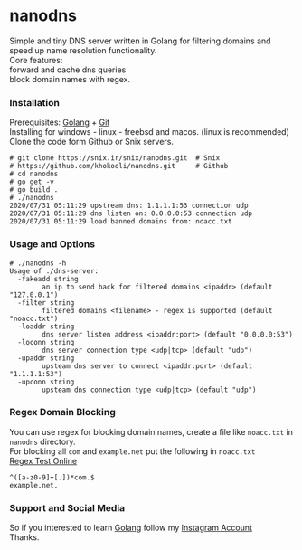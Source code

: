 # nanodns
Simple and tiny DNS server written in Golang for filtering domains and speed up name resolution functionality.  
Core features:  
forward and cache dns queries  
block domain names with regex.  

### Installation 
Prerequisites: [Golang](https://golang.org) + [Git](https://git-scm.com)  
Installing for windows - linux - freebsd and macos. (linux is recommended)  
Clone the code form Github or Snix servers.
```
# git clone https://snix.ir/snix/nanodns.git  # Snix
# https://github.com/khokooli/nanodns.git     # Github  
# cd nanodns 
# go get -v
# go build .
# ./nanodns
2020/07/31 05:11:29 upstream dns: 1.1.1.1:53 connection udp
2020/07/31 05:11:29 dns listen on: 0.0.0.0:53 connection udp
2020/07/31 05:11:29 load banned domains from: noacc.txt

```

### Usage and Options
```
# ./nanodns -h
Usage of ./dns-server:
  -fakeadd string
        an ip to send back for filtered domains <ipaddr> (default "127.0.0.1")
  -filter string
        filtered domains <filename> - regex is supported (default "noacc.txt")
  -loaddr string
        dns server listen address <ipaddr:port> (default "0.0.0.0:53")
  -loconn string
        dns server connection type <udp|tcp> (default "udp")
  -upaddr string
        upsteam dns server to connect <ipaddr:port> (default "1.1.1.1:53")
  -upconn string
        upsteam dns connection type <udp|tcp> (default "udp")
```

### Regex Domain Blocking
You can use regex for blocking domain names, create a file like `noacc.txt` in `nanodns` directory.   
For blocking all `com` and `example.net` put the following in `noacc.txt`  
[Regex Test Online](https://www.regextester.com/)  
```
^([a-z0-9]+[.])*com.$
example.net.

```

### Support and Social Media
So if you interested to learn [Golang](https://golang.org) follow my [Instagram Account](https://instagram.com/Gonoobies)  
Thanks. 
